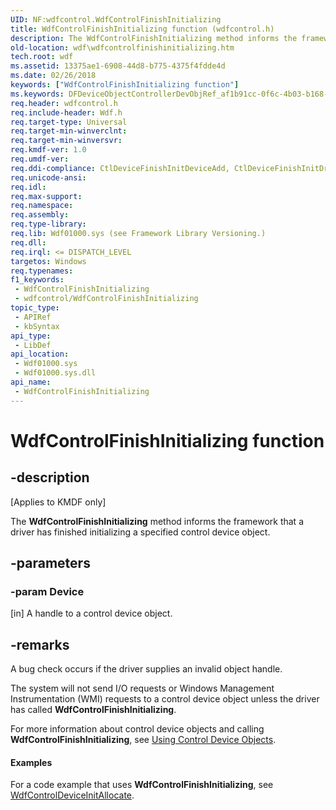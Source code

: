 ```yaml
---
UID: NF:wdfcontrol.WdfControlFinishInitializing
title: WdfControlFinishInitializing function (wdfcontrol.h)
description: The WdfControlFinishInitializing method informs the framework that a driver has finished initializing a specified control device object.
old-location: wdf\wdfcontrolfinishinitializing.htm
tech.root: wdf
ms.assetid: 13375ae1-6908-44d8-b775-4375f4fdde4d
ms.date: 02/26/2018
keywords: ["WdfControlFinishInitializing function"]
ms.keywords: DFDeviceObjectControllerDevObjRef_af1b91cc-0f6c-4b03-b168-5ac1357f2dc3.xml, WdfControlFinishInitializing, WdfControlFinishInitializing method, kmdf.wdfcontrolfinishinitializing, wdf.wdfcontrolfinishinitializing, wdfcontrol/WdfControlFinishInitializing
req.header: wdfcontrol.h
req.include-header: Wdf.h
req.target-type: Universal
req.target-min-winverclnt: 
req.target-min-winversvr: 
req.kmdf-ver: 1.0
req.umdf-ver: 
req.ddi-compliance: CtlDeviceFinishInitDeviceAdd, CtlDeviceFinishInitDrEntry, DriverCreate, KmdfIrql, KmdfIrql2
req.unicode-ansi: 
req.idl: 
req.max-support: 
req.namespace: 
req.assembly: 
req.type-library: 
req.lib: Wdf01000.sys (see Framework Library Versioning.)
req.dll: 
req.irql: <= DISPATCH_LEVEL
targetos: Windows
req.typenames: 
f1_keywords:
 - WdfControlFinishInitializing
 - wdfcontrol/WdfControlFinishInitializing
topic_type:
 - APIRef
 - kbSyntax
api_type:
 - LibDef
api_location:
 - Wdf01000.sys
 - Wdf01000.sys.dll
api_name:
 - WdfControlFinishInitializing
---
```


# WdfControlFinishInitializing function


## -description

<p class="CCE_Message">[Applies to KMDF only]</p>

The <b>WdfControlFinishInitializing</b> method informs the framework that a driver has finished initializing a specified control device object.

## -parameters

### -param Device 

[in]
A handle to a control device object.

## -remarks

A bug check occurs if the driver supplies an invalid object handle.




The system will not send I/O requests or Windows Management Instrumentation (WMI) requests to a control device object unless the driver has called <b>WdfControlFinishInitializing</b>.

For more information about control device objects and calling <b>WdfControlFinishInitializing</b>, see <a href="/windows-hardware/drivers/wdf/using-control-device-objects">Using Control Device Objects</a>.


#### Examples

For a code example that uses <b>WdfControlFinishInitializing</b>, see <a href="/windows-hardware/drivers/ddi/wdfcontrol/nf-wdfcontrol-wdfcontroldeviceinitallocate">WdfControlDeviceInitAllocate</a>.

<div class="code"></div>